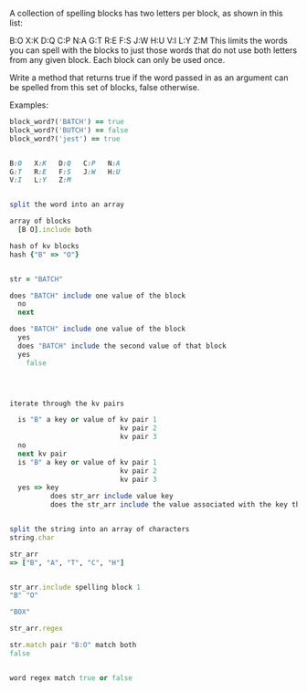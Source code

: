A collection of spelling blocks has two letters per block, as shown in this list:

B:O   X:K   D:Q   C:P   N:A
G:T   R:E   F:S   J:W   H:U
V:I   L:Y   Z:M
This limits the words you can spell with the blocks to just those words that do not use both letters from any given block. Each block can only be used once.

Write a method that returns true if the word passed in as an argument can be spelled from this set of blocks, false otherwise.

Examples:
```ruby
block_word?('BATCH') == true
block_word?('BUTCH') == false
block_word?('jest') == true


B:O   X:K   D:Q   C:P   N:A
G:T   R:E   F:S   J:W   H:U
V:I   L:Y   Z:M


split the word into an array

array of blocks
  [B O].include both

hash of kv blocks 
hash {"B" => "O"}


str = "BATCH"

does "BATCH" include one value of the block
  no 
  next

does "BATCH" include one value of the block
  yes
  does "BATCH" include the second value of that block
  yes
    false




iterate through the kv pairs

  is "B" a key or value of kv pair 1
                           kv pair 2
                           kv pair 3
  no
  next kv pair
  is "B" a key or value of kv pair 1
                           kv pair 2
                           kv pair 3
  yes => key
          does str_arr include value key
          does the str_arr include the value associated with the key that matches 


split the string into an array of characters
string.char

str_arr
=> ["B", "A", "T", "C", "H"]


str_arr.include spelling block 1
"B" "O"

"BOX"

str_arr.regex

str.match pair "B:O" match both
false


word regex match true or false



















